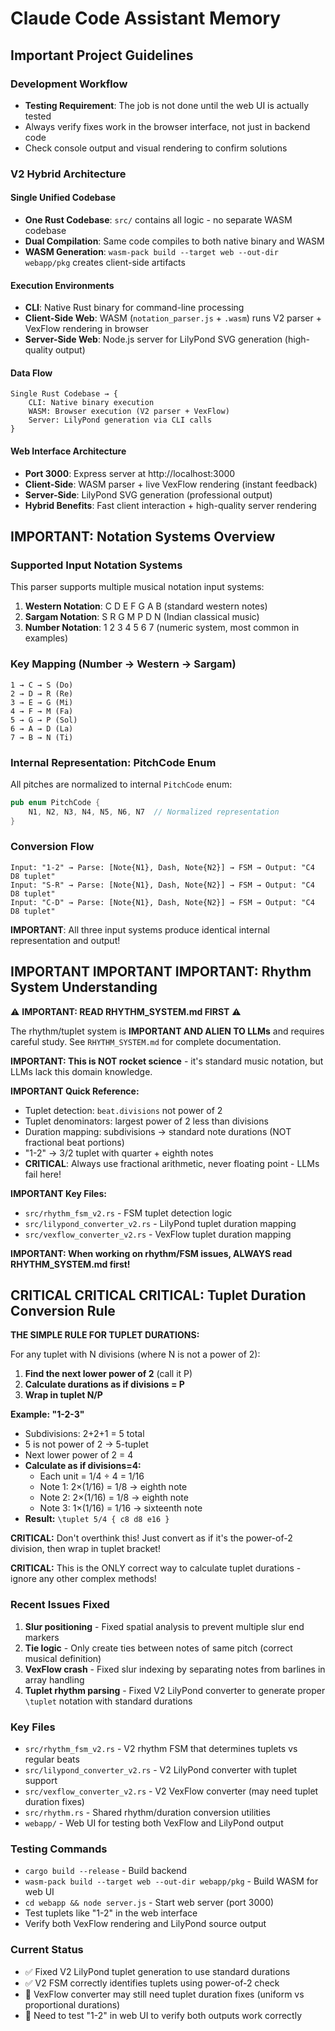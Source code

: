 # Claude Code Assistant Memory

## Important Project Guidelines

### Development Workflow
- **Testing Requirement**: The job is not done until the web UI is actually tested
- Always verify fixes work in the browser interface, not just in backend code
- Check console output and visual rendering to confirm solutions

### V2 Hybrid Architecture

#### **Single Unified Codebase**
- **One Rust Codebase**: `src/` contains all logic - no separate WASM codebase
- **Dual Compilation**: Same code compiles to both native binary and WASM
- **WASM Generation**: `wasm-pack build --target web --out-dir webapp/pkg` creates client-side artifacts

#### **Execution Environments**
- **CLI**: Native Rust binary for command-line processing
- **Client-Side Web**: WASM (`notation_parser.js` + `.wasm`) runs V2 parser + VexFlow rendering in browser
- **Server-Side Web**: Node.js server for LilyPond SVG generation (high-quality output)

#### **Data Flow**
```
Single Rust Codebase → {
    CLI: Native binary execution
    WASM: Browser execution (V2 parser + VexFlow)
    Server: LilyPond generation via CLI calls
}
```

#### **Web Interface Architecture**
- **Port 3000**: Express server at http://localhost:3000
- **Client-Side**: WASM parser + live VexFlow rendering (instant feedback)
- **Server-Side**: LilyPond SVG generation (professional output)
- **Hybrid Benefits**: Fast client interaction + high-quality server rendering

## IMPORTANT: Notation Systems Overview

### Supported Input Notation Systems
This parser supports multiple musical notation input systems:

1. **Western Notation**: C D E F G A B (standard western notes)
2. **Sargam Notation**: S R G M P D N (Indian classical music)
3. **Number Notation**: 1 2 3 4 5 6 7 (numeric system, most common in examples)

### Key Mapping (Number → Western → Sargam)
```
1 → C → S (Do)
2 → D → R (Re)  
3 → E → G (Mi)
4 → F → M (Fa)
5 → G → P (Sol)
6 → A → D (La)
7 → B → N (Ti)
```

### Internal Representation: PitchCode Enum
All pitches are normalized to internal `PitchCode` enum:
```rust
pub enum PitchCode {
    N1, N2, N3, N4, N5, N6, N7  // Normalized representation
}
```

### Conversion Flow
```
Input: "1-2" → Parse: [Note{N1}, Dash, Note{N2}] → FSM → Output: "C4 D8 tuplet"
Input: "S-R" → Parse: [Note{N1}, Dash, Note{N2}] → FSM → Output: "C4 D8 tuplet"  
Input: "C-D" → Parse: [Note{N1}, Dash, Note{N2}] → FSM → Output: "C4 D8 tuplet"
```

**IMPORTANT**: All three input systems produce identical internal representation and output!

## IMPORTANT IMPORTANT IMPORTANT: Rhythm System Understanding

⚠️ **IMPORTANT: READ RHYTHM_SYSTEM.md FIRST** ⚠️  

The rhythm/tuplet system is **IMPORTANT AND ALIEN TO LLMs** and requires careful study. See `RHYTHM_SYSTEM.md` for complete documentation.

**IMPORTANT: This is NOT rocket science** - it's standard music notation, but LLMs lack this domain knowledge.

**IMPORTANT Quick Reference:**
- Tuplet detection: `beat.divisions` not power of 2
- Tuplet denominators: largest power of 2 less than divisions  
- Duration mapping: subdivisions → standard note durations (NOT fractional beat portions)
- "1-2" → 3/2 tuplet with quarter + eighth notes
- **CRITICAL**: Always use fractional arithmetic, never floating point - LLMs fail here!

**IMPORTANT Key Files:**
- `src/rhythm_fsm_v2.rs` - FSM tuplet detection logic
- `src/lilypond_converter_v2.rs` - LilyPond tuplet duration mapping  
- `src/vexflow_converter_v2.rs` - VexFlow tuplet duration mapping

**IMPORTANT: When working on rhythm/FSM issues, ALWAYS read RHYTHM_SYSTEM.md first!**

## CRITICAL CRITICAL CRITICAL: Tuplet Duration Conversion Rule

**THE SIMPLE RULE FOR TUPLET DURATIONS:**

For any tuplet with N divisions (where N is not a power of 2):
1. **Find the next lower power of 2** (call it P)
2. **Calculate durations as if divisions = P**
3. **Wrap in tuplet N/P**

**Example: "1-2-3"**
- Subdivisions: 2+2+1 = 5 total
- 5 is not power of 2 → 5-tuplet  
- Next lower power of 2 = 4
- **Calculate as if divisions=4:**
  - Each unit = 1/4 ÷ 4 = 1/16
  - Note 1: 2×(1/16) = 1/8 → eighth note
  - Note 2: 2×(1/16) = 1/8 → eighth note
  - Note 3: 1×(1/16) = 1/16 → sixteenth note
- **Result:** `\tuplet 5/4 { c8 d8 e16 }`

**CRITICAL:** Don't overthink this! Just convert as if it's the power-of-2 division, then wrap in tuplet bracket!

**CRITICAL:** This is the ONLY correct way to calculate tuplet durations - ignore any other complex methods!

### Recent Issues Fixed
1. **Slur positioning** - Fixed spatial analysis to prevent multiple slur end markers
2. **Tie logic** - Only create ties between notes of same pitch (correct musical definition)  
3. **VexFlow crash** - Fixed slur indexing by separating notes from barlines in array handling
4. **Tuplet rhythm parsing** - Fixed V2 LilyPond converter to generate proper `\tuplet` notation with standard durations

### Key Files
- `src/rhythm_fsm_v2.rs` - V2 rhythm FSM that determines tuplets vs regular beats  
- `src/lilypond_converter_v2.rs` - V2 LilyPond converter with tuplet support
- `src/vexflow_converter_v2.rs` - V2 VexFlow converter (may need tuplet duration fixes)
- `src/rhythm.rs` - Shared rhythm/duration conversion utilities
- `webapp/` - Web UI for testing both VexFlow and LilyPond output

### Testing Commands  
- `cargo build --release` - Build backend
- `wasm-pack build --target web --out-dir webapp/pkg` - Build WASM for web UI
- `cd webapp && node server.js` - Start web server (port 3000)
- Test tuplets like "1-2" in the web interface
- Verify both VexFlow rendering and LilyPond source output

### Current Status
- ✅ Fixed V2 LilyPond tuplet generation to use standard durations
- ✅ V2 FSM correctly identifies tuplets using power-of-2 check
- 🔄 VexFlow converter may still need tuplet duration fixes (uniform vs proportional durations)
- 🔄 Need to test "1-2" in web UI to verify both outputs work correctly